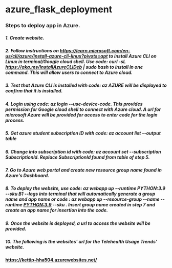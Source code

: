 # azure_flask_deployment

### Steps to deploy app in Azure.

##### 1. Create website.

##### 2. Follow instructions on <https://learn.microsoft.com/en-us/cli/azure/install-azure-cli-linux?pivots=apt> to install Azure CLI on Linux in terminal/Google cloud shell. Use code: **curl -sL https://aka.ms/InstallAzureCLIDeb | sudo bash** to install in one command. This will allow users to connect to Azure cloud.

##### 3. Test that Azure CLI is installed with code: **az**  AZURE will be displayed to confirm that it is installed.

##### 4. Login using code: az login --use-device-code. This provides permission for Google cloud shell to connect with Azure cloud. A url for microsoft Azure will be provided for access to enter code for the login process.

##### 5. Get azure student subscription ID with code: **az account list --output table**  

##### 6. Change into subscription id with code: **az account set --subscription SubscriptionId**. Replace SubscriptionId found from table of step 5.

##### 7. Go to Azure web portal and create new resource group name found in Azure's Dashboard.

##### 8. To deploy the website, use code: **az webapp up --runtime PYTHON:3.9 --sku B1 --logs** into terminal that will automatically generate a group name and app name or code : **az webapp up --resource-group <groupname> --name <app-name> --runtime <PYTHON:3.9> --sku <B1>**. Insert group name created in step 7 and create an app name for insertion into the code.

##### 9. Once the website is deployed, a url to access the website will be provided.

##### 10. The following is the websites' url for the Telehealth Usage Trends' website.

**<https://kettip-hha504.azurewebsites.net/>**